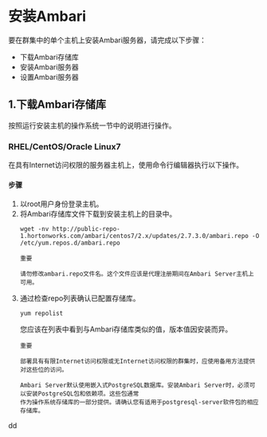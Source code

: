 安装Ambari
================================================================================
要在群集中的单个主机上安装Ambari服务器，请完成以下步骤：
+ 下载Ambari存储库
+ 安装Ambari服务器
+ 设置Ambari服务器

## 1.下载Ambari存储库
按照运行安装主机的操作系统一节中的说明进行操作。

### RHEL/CentOS/Oracle Linux7
在具有Internet访问权限的服务器主机上，使用命令行编辑器执行以下操作。

#### 步骤
1. 以root用户身份登录主机。
2. 将Ambari存储库文件下载到安装主机上的目录中。
    ```shell
    wget -nv http://public-repo-1.hortonworks.com/ambari/centos7/2.x/updates/2.7.3.0/ambari.repo -O /etc/yum.repos.d/ambari.repo
    ```
    ```
    重要

    请勿修改ambari.repo文件名。这个文件应该是代理注册期间在Ambari Server主机上可用。
    ```
3. 通过检查repo列表确认已配置存储库。
    ```shell
    yum repolist
    ```
    您应该在列表中看到与Ambari存储库类似的值，版本值因安装而异。
    ```
    重要

    部署具有有限Internet访问权限或无Internet访问权限的群集时，应使用备用方法提供对这些位的访问。

    Ambari Server默认使用嵌入式PostgreSQL数据库。安装Ambari Server时，必须可以安装PostgreSQL包和依赖项。这些包通常
    作为操作系统存储库的一部分提供。请确认您有适用于postgresql-server软件包的相应存储库。
    ```





























dd
